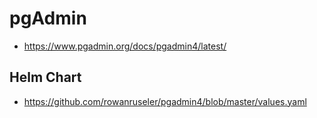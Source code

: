 # pgAdmin

* https://www.pgadmin.org/docs/pgadmin4/latest/

## Helm Chart

* https://github.com/rowanruseler/pgadmin4/blob/master/values.yaml

